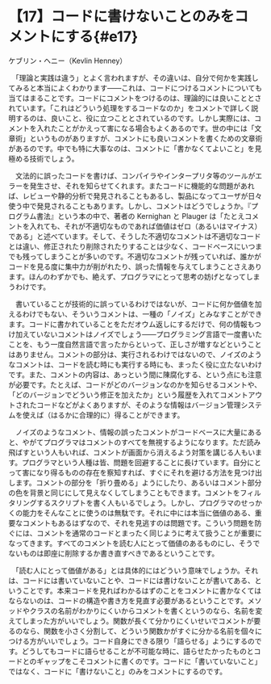 # 【17】コードに書けないことのみをコメントにする{#e17}

<div class="author">ケブリン・ヘニー（Kevlin Henney）</div>

　「理論と実践は違う」とよく言われますが、その違いは、自分で何かを実践してみると本当によくわかります――これは、コードにつけるコメントについても当てはまることです。コードにコメントをつけるのは、理論的には良いこととされています。「これはどういう処理をするコードなのか」をコメントで詳しく説明するのは、良いこと、役に立つこととされているのです。しかし実際には、コメントを入れたことがかえって害になる場合もよくあるのです。世の中には「文章術」というものがありますが、コメントにも良いコメントを書くための文章術があるのです。中でも特に大事なのは、コメントに「書かなくてよいこと」を見極める技術でしょう。

　文法的に誤ったコードを書けば、コンパイラやインタープリタ等のツールがエラーを発生させ、それを知らせてくれます。またコードに機能的な問題があれば、レビューや静的分析で発見されることもあるし、製品になってユーザが日々使う中で発見されることもあります。しかし、コメントはどうでしょうか。『プログラム書法』という本の中で、著者の Kernighan と Plauger は「たとえコメントを入れても、それが不適切なものであれば価値はゼロ（あるいはマイナス）である」と述べています。そして、そうした不適切なコメントは不適切なコードとは違い、修正されたり削除されたりすることは少なく、コードベースにいつまでも残ってしまうことが多いのです。不適切なコメントが残っていれば、誰かがコードを見る度に集中力が削がれたり、誤った情報を与えてしまうことさえあります。ほんのわずかでも、絶えず、プログラマにとって思考の妨げとなってしまうわけです。

　書いていることが技術的に誤っているわけではないが、コードに何か価値を加えるわけでもない、そういうコメントは、一種の「ノイズ」とみなすことができます。コードに書かれていることをただオウム返しにするだけで、何の情報もつけ加えていないコメントはノイズでしょう――プログラミング言語で一度書いたことを、もう一度自然言語で言ったからといって、正しさが増すなどということはありません。コメントの部分は、実行されるわけではないので、ノイズのようなコメントは、コードを読む時にも実行する時にも、まったく役に立たないわけです。また、コメントの内容は、あっという間に陳腐化する、という点にも注意が必要です。たとえば、コードがどのバージョンなのかを知らせるコメントや、「どのバージョンでどういう修正を加えたか」という履歴を入れてコメントアウトされたコードなどがよくありますが、そのような情報はバージョン管理システムを使えば（はるかに合理的に）得ることができます。

　ノイズのようなコメント、情報の誤ったコメントがコードベースに大量にあると、やがてプログラマはコメントのすべてを無視するようになります。ただ読み飛ばすという人もいれば、コメントが画面から消えるよう対策を講じる人もいます。プログラマという人種は皆、問題を回避することに長けています。自分にとって害になり得るものの存在を察知すれば、すぐにそれを避ける方法を見つけ出します。コメントの部分を「折り畳める」ようにしたり、あるいはコメント部分の色を背景と同じにして見えなくしてしまうこともできます。コメントをフィルタリングするスクリプトを書く人もいるでしょう。しかし、プログラマのせっかくの能力をそんなことに使うのは無駄です。それに中には本当に価値のある、重要なコメントもあるはずなので、それを見逃すのは問題です。こういう問題を防ぐには、コメントを通常のコードとまったく同じように考えて扱うことが重要になってきます。すべてのコメントを読む人にとって価値のあるものにし、そうでないものは即座に削除するか書き直すべきであるということです。

　「読む人にとって価値がある」とは具体的にはどういう意味でしょうか。それは、コードには書いていないことや、コードには書けないことが書いてある、ということです。本来コードを見ればわかるはずのことをコメントに書かなくてはならないのは、コードの構造や書き方を見直す必要があるということです。メソッドやクラスの名前がわかりにくいからコメントを書くというのなら、名前を変えてしまった方がいいでしょう。関数が長くて分かりにくいせいでコメントが要るのなら、関数を小さく分割して、どういう関数かがすぐに分かる名前を個々につける方がいいでしょう。コード自身にできる限り「語らせる」ようにするのです。どうしてもコードに語らせることが不可能な時に、語らせたかったものとコードとのギャップをこそコメントに書くのです。コードに「書いていないこと」ではなく、コードに「書けないこと」のみをコメントにするのです。

